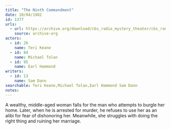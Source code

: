 ```yaml
---
title: "The Ninth Commandment"
date: 10/04/1982
id: 1377
urls: 
  - url: https://archive.org/download/cbs_radio_mystery_theater/cbs_radio_mystery_theater-1351-1399.zip/cbs_radio_mystery_theater-1351-1399%2Fcbsrmt_1377_the_ninth_commandment.mp3
    source: archive-org
actors:  
  - id: 26
    name: Teri Keane  
  - id: 84
    name: Michael Tolan  
  - id: 95
    name: Earl Hammond
writers:  
  - id: 13
    name: Sam Dann
searchable: Teri Keane,Michael Tolan,Earl Hammond Sam Dann
notes:  
---
```

A wealthy, middle-aged woman falls for the man who attempts to burgle her home. Later, when he is arrested for murder, he refuses to use her as an alibi for fear of dishonoring her. Meanwhile, she struggles with doing the right thing and ruining her marriage.